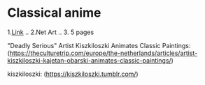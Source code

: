 # Classical anime

1.[Link](https://zlc-long.github.io/Zcll.github.io/Index.html)
..
2.Net Art
..
3. 5 pages



"Deadly Serious" Artist Kiszkiloszki Animates Classic Paintings:
(https://theculturetrip.com/europe/the-netherlands/articles/artist-kiszkiloszki-kajetan-obarski-animates-classic-paintings/)

kiszkiloszki:
(https://kiszkiloszki.tumblr.com/)


